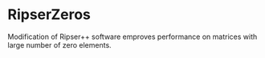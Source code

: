 # RipserZeros
Modification of Ripser++ software emproves performance on matrices with large number of zero elements.
